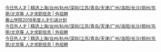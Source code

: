   
[今日外人才 | 精选上海/台州/杭州/深圳/江苏/青岛/天津/广州/洛阳/长沙/郑州/东莞/北京等 人才求职信息 | 外招聘](http://www.dianyue.me/archives/148/v9yxo6axaa8tdkgo/)  
[黄山学院2018年度人才引进计划](http://www.dianyue.me/archives/241/6sbj2ynxrnfaxfhd/)  
[今日外人才 | 精选上海/台州/杭州/深圳/江苏/青岛/天津/广州/洛阳/长沙/郑州/东莞/北京等 人才求职信息 | 外招聘](http://www.dianyue.me/archives/148/v9yxo6axaa8tdkgo/)  
[今日外人才 | 精选上海/台州/杭州/深圳/江苏/青岛/天津/广州/洛阳/长沙/郑州/东莞/北京等 人才求职信息 | 外招聘](http://www.dianyue.me/archives/146/6xrn4oe9jyliq0ny/)
